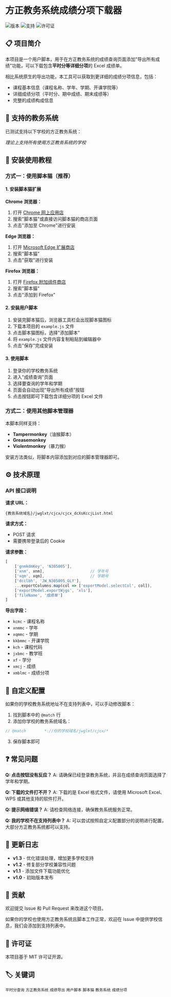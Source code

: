 # 方正教务系统成绩分项下载器

![版本](https://img.shields.io/badge/版本-v2.0-blue.svg)
![支持](https://img.shields.io/badge/支持-方正教务系统-green.svg)
![许可证](https://img.shields.io/badge/许可证-MIT-yellow.svg)

## 📋 项目简介

本项目是一个用户脚本，用于在方正教务系统的成绩查询页面添加"导出所有成绩"功能，可以下载包含**平时分等详细分项**的 Excel 成绩单。

相比系统原生的导出功能，本工具可以获取到更详细的成绩分项信息，包括：
- 课程基本信息（课程名称、学年、学期、开课学院等）
- 详细成绩分项（平时分、期中成绩、期末成绩等）
- 完整的成绩构成信息

## 🎯 支持的教务系统

已测试支持以下学校的方正教务系统：


*理论上支持所有使用方正教务系统的学校*

## 🚀 安装使用教程

### 方式一：使用脚本猫（推荐）

#### 1. 安装脚本猫扩展

**Chrome 浏览器：**
1. 打开 [Chrome 网上应用店](https://chrome.google.com/webstore/category/extensions)
2. 搜索"脚本猫"或直接访问脚本猫的商店页面
3. 点击"添加至 Chrome"进行安装

**Edge 浏览器：**
1. 打开 [Microsoft Edge 扩展商店](https://microsoftedge.microsoft.com/addons/)
2. 搜索"脚本猫"
3. 点击"获取"进行安装

**Firefox 浏览器：**
1. 打开 [Firefox 附加组件商店](https://addons.mozilla.org/)
2. 搜索"脚本猫"
3. 点击"添加到 Firefox"

#### 2. 安装用户脚本

1. 安装完脚本猫后，浏览器工具栏会出现脚本猫图标
2. 下载本项目的 `example.js` 文件
3. 点击脚本猫图标，选择"添加脚本"
4. 将 `example.js` 文件内容复制粘贴到编辑器中
5. 点击"保存"完成安装

#### 3. 使用脚本

1. 登录你的学校教务系统
2. 进入"成绩查询"页面
3. 选择要查询的学年和学期
4. 页面会自动出现"导出所有成绩"按钮
5. 点击按钮即可下载包含详细分项的 Excel 文件

### 方式二：使用其他脚本管理器

本脚本同样支持：
- **Tampermonkey**（油猴脚本）
- **Greasemonkey**
- **Violentmonkey**（暴力猴）

安装方法类似，将脚本内容添加到对应的脚本管理器即可。

## ⚙️ 技术原理

### API 接口说明

**请求 URL：**
```
{教务系统域名}/jwglxt/cjcx/cjcx_dcXsKccjList.html
```

**请求方式：**
- POST 请求
- 需要携带登录后的 Cookie

**请求参数：**
```javascript
[
    ['gnmkdmKey', 'N305005'],
    ['xnm', xnm],                    // 学年号
    ['xqm', xqm],                    // 学期号  
    ['dcclbh', 'JW_N305005_GLY'],
    ...exportColumns.map(col => ['exportModel.selectCol', col]),
    ['exportModel.exportWjgs', 'xls'],
    ['fileName', '成绩单']
]
```

**导出字段：**
- `kcmc` - 课程名称
- `xnmmc` - 学年
- `xqmmc` - 学期
- `kkbmmc` - 开课学院
- `kch` - 课程代码
- `jxbmc` - 教学班
- `xf` - 学分
- `xmcj` - 成绩
- `xmblmc` - 成绩分项

## 🔧 自定义配置

如果你的学校教务系统地址不在支持列表中，可以手动修改脚本：

1. 找到脚本中的 `@match` 行
2. 添加你学校的教务系统域名：
```javascript
// @match        *://你的学校域名/jwglxt/cjcx/*
```
3. 保存脚本即可

## ❓ 常见问题

**Q: 点击按钮没有反应？**
A: 请确保已经登录教务系统，并且在成绩查询页面选择了学年和学期。

**Q: 下载的文件打不开？**
A: 下载的是 Excel 格式文件，请使用 Microsoft Excel、WPS 或其他支持的软件打开。

**Q: 提示网络错误？**
A: 请检查网络连接，确保教务系统服务正常。

**Q: 我的学校不在支持列表中？**
A: 可以尝试按照自定义配置部分的说明进行配置，大部分方正教务系统都可以支持。

## 📝 更新日志

- **v1.3** - 优化错误处理，增加更多学校支持
- **v1.2** - 修复部分学校兼容性问题
- **v1.1** - 添加文件下载功能优化
- **v1.0** - 初始版本发布

## 🤝 贡献

欢迎提交 Issue 和 Pull Request 来改进这个项目。

如果你的学校也使用方正教务系统且脚本工作正常，欢迎在 Issue 中提供学校信息，我们会添加到支持列表中。

## 📄 许可证

本项目基于 MIT 许可证开源。

## 🏷️ 关键词

`平时分查询` `方正教务系统` `成绩导出` `用户脚本` `脚本猫` `教务系统` `成绩分项`

